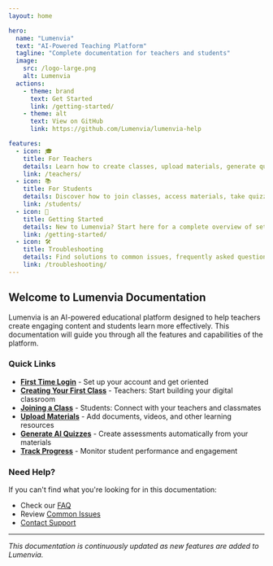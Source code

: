 ```yaml
---
layout: home

hero:
  name: "Lumenvia"
  text: "AI-Powered Teaching Platform"
  tagline: "Complete documentation for teachers and students"
  image:
    src: /logo-large.png
    alt: Lumenvia
  actions:
    - theme: brand
      text: Get Started
      link: /getting-started/
    - theme: alt
      text: View on GitHub
      link: https://github.com/Lumenvia/lumenvia-help

features:
  - icon: 🎓
    title: For Teachers
    details: Learn how to create classes, upload materials, generate quizzes, and track student progress with our AI-powered tools.
    link: /teachers/
  - icon: 📚
    title: For Students
    details: Discover how to join classes, access materials, take quizzes, and use the AI tutor to enhance your learning experience.
    link: /students/
  - icon: 🚀
    title: Getting Started
    details: New to Lumenvia? Start here for a complete overview of setting up your account and navigating the platform.
    link: /getting-started/
  - icon: 🛠️
    title: Troubleshooting
    details: Find solutions to common issues, frequently asked questions, and how to get additional support.
    link: /troubleshooting/
---
```


## Welcome to Lumenvia Documentation

Lumenvia is an AI-powered educational platform designed to help teachers create engaging content and students learn more effectively. This documentation will guide you through all the features and capabilities of the platform.

### Quick Links

- **[First Time Login](/getting-started/first-login)** - Set up your account and get oriented
- **[Creating Your First Class](/teachers/creating-classes)** - Teachers: Start building your digital classroom
- **[Joining a Class](/students/joining-classes)** - Students: Connect with your teachers and classmates
- **[Upload Materials](/teachers/uploading-materials)** - Add documents, videos, and other learning resources
- **[Generate AI Quizzes](/teachers/creating-quizzes)** - Create assessments automatically from your materials
- **[Track Progress](/teachers/analytics)** - Monitor student performance and engagement


### Need Help?

If you can't find what you're looking for in this documentation:
- Check our [FAQ](/troubleshooting/faq)
- Review [Common Issues](/troubleshooting/)
- [Contact Support](/troubleshooting/contact-support)

---

*This documentation is continuously updated as new features are added to Lumenvia.*
